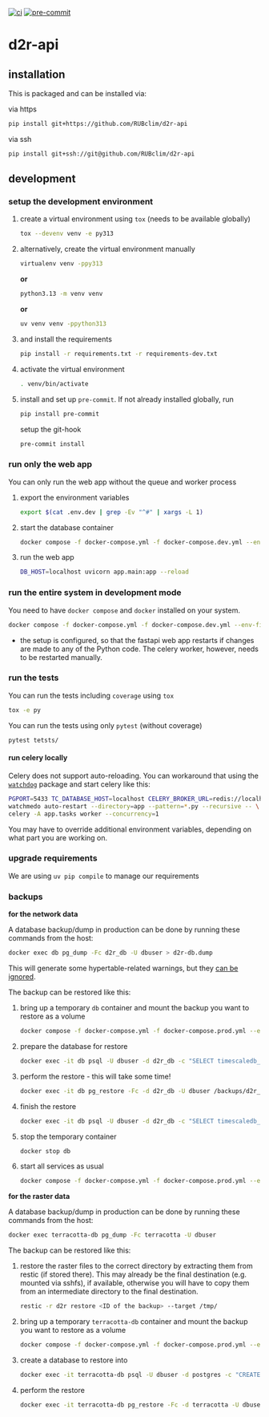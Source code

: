 [![ci](https://github.com/RUBclim/d2r-api/actions/workflows/CI.yaml/badge.svg)](https://github.com/RUBclim/d2r-api/actions/workflows/CI.yaml)
[![pre-commit](https://github.com/RUBclim/d2r-api/actions/workflows/pre-commit.yaml/badge.svg)](https://github.com/RUBclim/d2r-api/actions/workflows/pre-commit.yaml)

# d2r-api

## installation

This is packaged and can be installed via:

via https

```bash
pip install git+https://github.com/RUBclim/d2r-api
```

via ssh

```bash
pip install git+ssh://git@github.com/RUBclim/d2r-api
```

## development

### setup the development environment

1. create a virtual environment using `tox` (needs to be available globally)
   ```bash
   tox --devenv venv -e py313
   ```
1. alternatively, create the virtual environment manually
   ```bash
   virtualenv venv -ppy313
   ```
   **or**
   ```bash
   python3.13 -m venv venv
   ```
   **or**
   ```bash
   uv venv venv -ppython313
   ```
1. and install the requirements
   ```bash
   pip install -r requirements.txt -r requirements-dev.txt
   ```
1. activate the virtual environment
   ```bash
   . venv/bin/activate
   ```
1. install and set up `pre-commit`. If not already installed globally, run
   ```bash
   pip install pre-commit
   ```
   setup the git-hook
   ```bash
   pre-commit install
   ```

### run only the web app

You can only run the web app without the queue and worker process

1. export the environment variables
   ```bash
   export $(cat .env.dev | grep -Ev "^#" | xargs -L 1)
   ```
1. start the database container
   ```bash
   docker compose -f docker-compose.yml -f docker-compose.dev.yml --env-file .env.dev up -d db
   ```
1. run the web app
   ```bash
   DB_HOST=localhost uvicorn app.main:app --reload
   ```

### run the entire system in development mode

You need to have `docker compose` and `docker` installed on your system.

```bash
docker compose -f docker-compose.yml -f docker-compose.dev.yml --env-file .env.dev up -d
```

- the setup is configured, so that the fastapi web app restarts if changes are made to
  any of the Python code. The celery worker, however, needs to be restarted manually.

### run the tests

You can run the tests including `coverage` using `tox`

```bash
tox -e py
```

You can run the tests using only `pytest` (without coverage)

```
pytest tetsts/
```

#### run celery locally

Celery does not support auto-reloading. You can workaround that using the
[`watchdog`](https://pypi.org/project/watchdog/) package and start celery like this:

```bash
PGPORT=5433 TC_DATABASE_HOST=localhost CELERY_BROKER_URL=redis://localhost:6379/0 \
watchmedo auto-restart --directory=app --pattern=*.py --recursive -- \
celery -A app.tasks worker --concurrency=1
```

You may have to override additional environment variables, depending on what part you
are working on.

### upgrade requirements

We are using `uv pip compile` to manage our requirements

### backups

**for the network data**

A database backup/dump in production can be done by running these commands from the
host:

```bash
docker exec db pg_dump -Fc d2r_db -U dbuser > d2r-db.dump
```

This will generate some hypertable-related warnings, but they
[can be ignored](https://github.com/timescale/timescaledb/issues/1581).

The backup can be restored like this:

1. bring up a temporary `db` container and mount the backup you want to restore as a
   volume

   ```bash
   docker compose -f docker-compose.yml -f docker-compose.prod.yml --env-file .env.prod run --rm -v "$(pwd)/d2r_db.dump:/backups/d2r_db.dump:ro" --name db db
   ```

1. prepare the database for restore

   ```bash
   docker exec -it db psql -U dbuser -d d2r_db -c "SELECT timescaledb_pre_restore();"
   ```

1. perform the restore - this will take some time!

   ```bash
   docker exec -it db pg_restore -Fc -d d2r_db -U dbuser /backups/d2r_db.dump
   ```

1. finish the restore

   ```bash
   docker exec -it db psql -U dbuser -d d2r_db -c "SELECT timescaledb_post_restore();"
   ```

1. stop the temporary container

   ```bash
   docker stop db
   ```

1. start all services as usual

   ```bash
   docker compose -f docker-compose.yml -f docker-compose.prod.yml --env-file .env.prod up -d
   ```

**for the raster data**

A database backup/dump in production can be done by running these commands from the
host:

```bash
docker exec terracotta-db pg_dump -Fc terracotta -U dbuser
```

The backup can be restored like this:

1. restore the raster files to the correct directory by extracting them from restic (if
   stored there). This may already be the final destination (e.g. mounted via sshfs), if
   available, otherwise you will have to copy them from an intermediate directory to the
   final destination.

   ```bash
   restic -r d2r restore <ID of the backup> --target /tmp/
   ```

1. bring up a temporary `terracotta-db` container and mount the backup you want to
   restore as a volume

   ```bash
   docker compose -f docker-compose.yml -f docker-compose.prod.yml --env-file .env.prod run --rm -v "$(pwd)/d2r_tc_db.dump:/backups/d2r_tc_db.dump:ro" --name terracotta-db terracotta-db
   ```

1. create a database to restore into

   ```bash
   docker exec -it terracotta-db psql -U dbuser -d postgres -c "CREATE DATABASE terracotta;"
   ```

1. perform the restore

   ```bash
   docker exec -it terracotta-db pg_restore -Fc -d terracotta -U dbuser /backups/d2r_tc_db.dump
   ```
